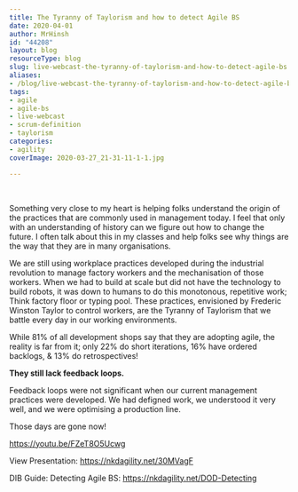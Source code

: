 ```yaml
---
title: The Tyranny of Taylorism and how to detect Agile BS
date: 2020-04-01
author: MrHinsh
id: "44208"
layout: blog
resourceType: blog
slug: live-webcast-the-tyranny-of-taylorism-and-how-to-detect-agile-bs
aliases:
- /blog/live-webcast-the-tyranny-of-taylorism-and-how-to-detect-agile-bs
tags:
- agile
- agile-bs
- live-webcast
- scrum-definition
- taylorism
categories:
- agility
coverImage: 2020-03-27_21-31-11-1-1.jpg

---
```



​

Something very close to my heart is helping folks understand the origin of the practices that are commonly used in management today. I feel that only with an understanding of history can we figure out how to change the future. I often talk about this in my classes and help folks see why things are the way that they are in many organisations.

We are still using workplace practices developed during the industrial revolution to manage factory workers and the mechanisation of those workers. When we had to build at scale but did not have the technology to build robots, it was down to humans to do this monotonous, repetitive work; Think factory floor or typing pool. These practices, envisioned by Frederic Winston Taylor to control workers, are the Tyranny of Taylorism that we battle every day in our working environments.

While 81% of all development shops say that they are adopting agile, the reality is far from it; only 22% do short iterations, 16% have ordered backlogs, & 13% do retrospectives!

**They still lack feedback loops.**

Feedback loops were not significant when our current management practices were developed. We had defigned work, we understood it very well, and we were optimising a production line.

Those days are gone now!

https://youtu.be/FZeT8O5Ucwg

View Presentation: https://nkdagility.net/30MVagF

DIB Guide: Detecting Agile BS: https://nkdagility.net/DOD-Detecting​

​


